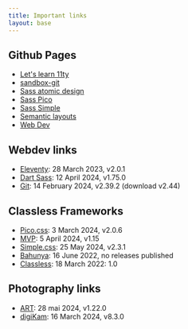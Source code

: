 ```yaml
---
title: Important links
layout: base
---
```

## Github Pages
- [Let's learn 11ty](https://mobile-michel.github.io/lets-learn-11ty/)
- [sandbox-git](https://mobile-michel.github.io/sandbox-git/)
- [Sass atomic design](https://mobile-michel.github.io/sass-atomic-design/)
- [Sass Pico](https://mobile-michel.github.io/sass-pico/)
- [Sass Simple](https://mobile-michel.github.io/sass-simple/)
- [Semantic layouts](https://mobile-michel.github.io/semantic-layouts/)
- [Web Dev](https://mobile-michel.github.io/web.dev/)

## Webdev links
- [Eleventy](https://github.com/11ty/eleventy): 28 March 2023, v2.0.1
- [Dart Sass](https://github.com/sass/dart-sass): 12 April 2024, v1.75.0
- [Git](https://git-scm.com/download/linux): 14 February 2024, v2.39.2 (download v2.44)

## Classless Frameworks
- [Pico.css](https://github.com/picocss/pico): 3 March 2024,  v2.0.6
- [MVP](https://github.com/andybrewer/mvp/): 5 April 2024, v1.15
- [Simple.css](https://github.com/kevquirk/simple.css): 25 May 2024, v2.3.1
- [Bahunya](https://github.com/kimeiga/bahunya): 16 June 2022, no releases published
- [Classless](https://github.com/emareg/classlesscss): 18 March 2022: 1.0

## Photography links
- [ART](https://bitbucket.org/agriggio/art/downloads/): 28 mai 2024, v1.22.0
- [digiKam](https://download.kde.org/stable/digikam/): 16 March 2024, v8.3.0
